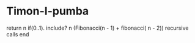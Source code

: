 # Timon-I-pumba
return n if(0..1). include? n
(Fibonacci(n - 1) + fibonacci( n - 2)) recursive calls
end
